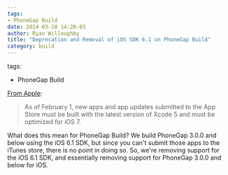 ```yaml
---
tags:
- PhoneGap Build
date: 2014-03-18 14:20:03
author: Ryan Willoughby
title: "Deprecation and Removal of iOS SDK 6.1 on PhoneGap Build"
category: build
---
```

tags:
- PhoneGap Build

[From Apple](https://developer.apple.com/news/index.php?id=12172013a): 
> As of February 1, new apps and app updates submitted to the App Store must be built with the latest version of Xcode 5 and must be optimized for iOS 7.

What does this mean for PhoneGap Build? We build PhoneGap 3.0.0 and below using the iOS 6.1 SDK, but since you can't submit those apps to the iTunes store, there is no point in doing so. So, we're removing support for the iOS 6.1 SDK, and essentially removing support for PhoneGap 3.0.0 and below for iOS.